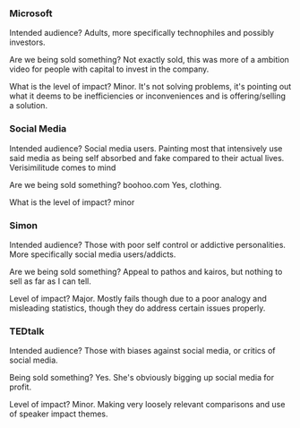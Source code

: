 ### Microsoft
Intended audience? Adults, more specifically technophiles and possibly investors.

Are we being sold something? Not exactly sold, this was more of a ambition video for people with capital to invest in the company.

What is the level of impact? Minor. It's not solving problems, it's pointing out what it deems to be inefficiencies or inconveniences and is offering/selling a solution.

### Social Media

Intended audience? Social media users. Painting most that intensively use said media as being self absorbed and fake compared to their actual lives. Verisimilitude comes to mind

Are we being sold something? boohoo.com Yes, clothing.

What is the level of impact? minor

### Simon

Intended audience? Those with poor self control or addictive personalities. More specifically social media users/addicts.

Are we being sold something? Appeal to pathos and kairos, but nothing to sell as far as I can tell.

Level of impact? Major. Mostly fails though due to a poor analogy and misleading statistics, though they do address certain issues properly.

### TEDtalk

Intended audience? Those with biases against social media, or critics of social media.

Being sold something? Yes. She's obviously bigging up social media for profit.

Level of impact? Minor. Making very loosely relevant comparisons and use of speaker impact themes.